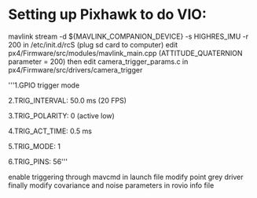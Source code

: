 # Setting up Pixhawk to do VIO:
mavlink stream -d ${MAVLINK\_COMPANION\_DEVICE} -s HIGHRES_IMU -r 200 in /etc/init.d/rcS (plug sd card to computer)
edit px4/Firmware/src/modules/mavlink\_main\.cpp (ATTITUDE_QUATERNION parameter = 200)
then edit camera\_trigger\_params.c in px4/Firmware/src/drivers/camera_trigger

'''1.GPIO trigger mode

2.TRIG_INTERVAL: 50.0 ms (20 FPS)

3.TRIG_POLARITY: 0 (active low)

4.TRIG\_ACT\_TIME: 0.5 ms 

5.TRIG_MODE: 1

6.TRIG_PINS: 56'''

enable triggering through mavcmd in launch file
modify point grey driver
finally modify covariance and noise parameters in rovio info file
